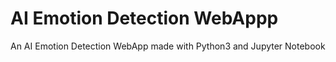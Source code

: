 # AI Emotion Detection WebAppp

An AI Emotion Detection WebApp made with Python3 and Jupyter Notebook